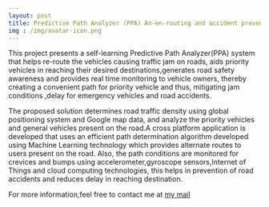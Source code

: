 ```yaml
---
layout: post
title: Predictive Path Analyzer (PPA) An-en-routing and accident prevention self-learning system
img : /img/avatar-icon.png
---
```


This project presents a self-learning Predictive Path Analyzer(PPA) system that helps re-route the vehicles causing
traffic jam on roads, aids priority vehicles in reaching their desired destinations,generates road safety awareness and provides
real time monitoring to vehicle owners, thereby creating a convenient path for priority vehicle and thus, mitigating jam
conditions ,delay for emergency vehicles and road accidents.

The proposed solution determines road traffic density using global positioning system and Google map data, and analyze
the priority vehicles and general vehicles present on the road.A cross platform application is developed that uses an efficient
path determination algorithm developed using Machine Learning technology which provides alternate routes to users present
on the road. Also, the path conditions are monitored for crevices and bumps using accelerometer,gyroscope sensors,Internet of
Things and cloud computing technologies, this helps in prevention of road accidents and reduces delay in reaching destination.

For more information,feel free to contact me at [my mail](animeshsri.nith@gmail.com)
